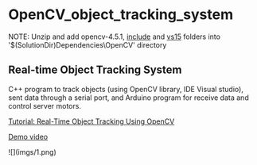 # OpenCV_object_tracking_system
NOTE:
Unzip and add opencv-4.5.1, <a href="https://1drv.ms/u/s!Ahiuj6NEGPmRqA72ql14VPs2Ywt-?e=PblZ0Q">include</a> and <a href="https://1drv.ms/u/s!Ahiuj6NEGPmRqA9-yO_0bOOaVIUA?e=wBITgF">vs15</a> folders into '$(SolutionDir)Dependencies\OpenCV' directory
<h2>Real-time Object Tracking System</h2>
<p>C++ program to track objects (using OpenCV library, IDE Visual studio), sent data through a serial port, and Arduino program for receive data and control server motors.</p>
<p><a href="https://www.youtube.com/embed/bSeFrPrqZ2A">Tutorial: Real-Time Object Tracking Using OpenCV</a></p>
<p><a href="https://youtu.be/P0Yf1R5QmtY">Demo video</a></p>
![](imgs/1.png)
